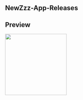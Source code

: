NewZzz-App-Releases
--------------------------


Preview
-----------------------


<img src="https://github.com/noobshubham/NewZzz-App-Releases/blob/main/preview.gif?raw=true" width="200">
